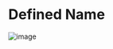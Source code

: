 # Defined Name 
  ![image](https://github.com/numanekak1/Code_Style/assets/100748027/f2570079-1c78-49fc-916f-d4300e5d7012)

